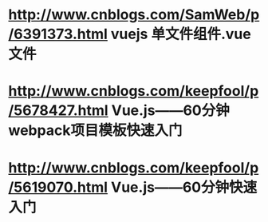 # http://www.cnblogs.com/SamWeb/p/6391373.html  vuejs 单文件组件.vue 文件
# http://www.cnblogs.com/keepfool/p/5678427.html  Vue.js——60分钟webpack项目模板快速入门
# http://www.cnblogs.com/keepfool/p/5619070.html  Vue.js——60分钟快速入门